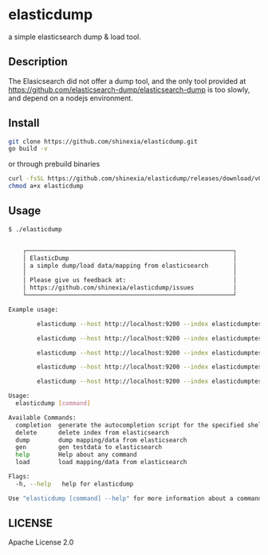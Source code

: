 # elasticdump

a simple elasticsearch dump & load tool. 

## Description

The Elasicsearch did not offer a dump tool, and the only tool provided at <https://github.com/elasticsearch-dump/elasticsearch-dump> is too slowly, and depend on a nodejs environment.

## Install

``` bash
git clone https://github.com/shinexia/elasticdump.git
go build -v
```

or through prebuild binaries

``` bash
curl -fsSL https://github.com/shinexia/elasticdump/releases/download/v0.3.0/elasticdump-linux-x86_64 -o elasticdump
chmod a+x elasticdump
```

## Usage

``` bash
$ ./elasticdump 


    ┌──────────────────────────────────────────────────────────┐
    │ ElasticDump                                              │
    │ a simple dump/load data/mapping from elasticsearch       │
    │                                                          │
    │ Please give us feedback at:                              │
    │ https://github.com/shinexia/elasticdump/issues           │
    └──────────────────────────────────────────────────────────┘

Example usage:

        elasticdump --host http://localhost:9200 --index elasticdumptest gen  testdata 

        elasticdump --host http://localhost:9200 --index elasticdumptest dump mapping

        elasticdump --host http://localhost:9200 --index elasticdumptest dump data

        elasticdump --host http://localhost:9200 --index elasticdumptest load mapping --delete

        elasticdump --host http://localhost:9200 --index elasticdumptest load data

Usage:
  elasticdump [command]

Available Commands:
  completion  generate the autocompletion script for the specified shell
  delete      delete index from elasticsearch
  dump        dump mapping/data from elasticsearch
  gen         gen testdata to elasticsearch
  help        Help about any command
  load        load mapping/data from elasticsearch

Flags:
  -h, --help   help for elasticdump

Use "elasticdump [command] --help" for more information about a command.

```

## LICENSE

Apache License 2.0
